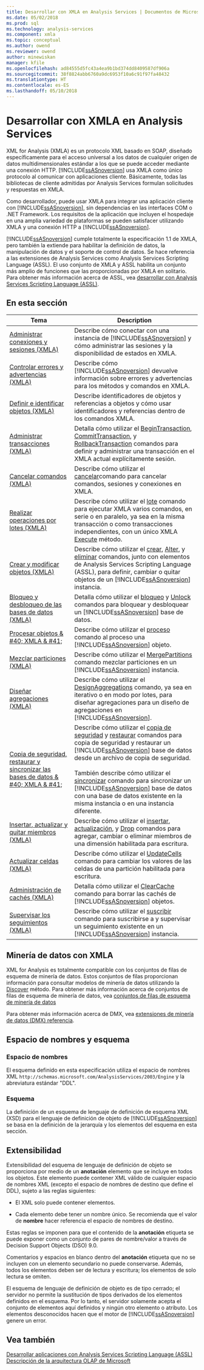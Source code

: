 ```yaml
---
title: Desarrollar con XMLA en Analysis Services | Documentos de Microsoft
ms.date: 05/02/2018
ms.prod: sql
ms.technology: analysis-services
ms.component: xmla
ms.topic: conceptual
ms.author: owend
ms.reviewer: owend
author: minewiskan
manager: kfile
ms.openlocfilehash: ad84555d5fc43a4ea9b1bd374dd8409587df906a
ms.sourcegitcommit: 38f8824abb6760a9dc6953f10a6c91f97fa48432
ms.translationtype: HT
ms.contentlocale: es-ES
ms.lasthandoff: 05/10/2018
---
```

# <a name="developing-with-xmla-in-analysis-services"></a>Desarrollar con XMLA en Analysis Services
  XML for Analysis (XMLA) es un protocolo XML basado en SOAP, diseñado específicamente para el acceso universal a los datos de cualquier origen de datos multidimensionales estándar a los que se puede acceder mediante una conexión HTTP. [!INCLUDE[ssASnoversion](../../includes/ssasnoversion-md.md)] usa XMLA como único protocolo al comunicar con aplicaciones cliente. Básicamente, todas las bibliotecas de cliente admitidas por Analysis Services formulan solicitudes y respuestas en XMLA.  
  
 Como desarrollador, puede usar XMLA para integrar una aplicación cliente con [!INCLUDE[ssASnoversion](../../includes/ssasnoversion-md.md)], sin dependencias en las interfaces COM o .NET Framework. Los requisitos de la aplicación que incluyen el hospedaje en una amplia variedad de plataformas se pueden satisfacer utilizando XMLA y una conexión HTTP a [!INCLUDE[ssASnoversion](../../includes/ssasnoversion-md.md)].  
  
 [!INCLUDE[ssASnoversion](../../includes/ssasnoversion-md.md)] cumple totalmente la especificación 1.1 de XMLA, pero también la extiende para habilitar la definición de datos, la manipulación de datos y el soporte de control de datos. Se hace referencia a las extensiones de Analysis Services como Analysis Services Scripting Language (ASSL). El uso conjunto de XMLA y ASSL habilita un conjunto más amplio de funciones que las proporcionadas por XMLA en solitario. Para obtener más información acerca de ASSL, vea [desarrollar con Analysis Services Scripting Language &#40;ASSL&#41;](../../analysis-services/multidimensional-models/scripting-language-assl/developing-with-analysis-services-scripting-language-assl.md).  
  
## <a name="in-this-section"></a>En esta sección  
  
|Tema|Description|  
|-----------|-----------------|  
|[Administrar conexiones y sesiones &#40;XMLA&#41;](../../analysis-services/multidimensional-models-scripting-language-assl-xmla/managing-connections-and-sessions-xmla.md)|Describe cómo conectar con una instancia de [!INCLUDE[ssASnoversion](../../includes/ssasnoversion-md.md)] y cómo administrar las sesiones y la disponibilidad de estados en XMLA.|  
|[Controlar errores y advertencias &#40;XMLA&#41;](../../analysis-services/multidimensional-models-scripting-language-assl-xmla/handling-errors-and-warnings-xmla.md)|Describe cómo [!INCLUDE[ssASnoversion](../../includes/ssasnoversion-md.md)] devuelve información sobre errores y advertencias para los métodos y comandos en XMLA.|  
|[Definir e identificar objetos &#40;XMLA&#41;](../../analysis-services/multidimensional-models-scripting-language-assl-xmla/defining-and-identifying-objects-xmla.md)|Describe identificadores de objetos y referencias a objetos y cómo usar identificadores y referencias dentro de los comandos XMLA.|  
|[Administrar transacciones &#40;XMLA&#41;](../../analysis-services/multidimensional-models-scripting-language-assl-xmla/managing-transactions-xmla.md)|Detalla cómo utilizar el [BeginTransaction](../../analysis-services/xmla/xml-elements-commands/begintransaction-element-xmla.md), [CommitTransaction](../../analysis-services/xmla/xml-elements-commands/committransaction-element-xmla.md), y [RollbackTransaction](../../analysis-services/xmla/xml-elements-commands/rollbacktransaction-element-xmla.md) comandos para definir y administrar una transacción en el XMLA actual explícitamente sesión.|  
|[Cancelar comandos &#40;XMLA&#41;](../../analysis-services/multidimensional-models-scripting-language-assl-xmla/canceling-commands-xmla.md)|Describe cómo utilizar el [cancelar](../../analysis-services/xmla/xml-elements-commands/cancel-element-xmla.md)comando para cancelar comandos, sesiones y conexiones en XMLA.|  
|[Realizar operaciones por lotes &#40;XMLA&#41;](../../analysis-services/multidimensional-models-scripting-language-assl-xmla/performing-batch-operations-xmla.md)|Describe cómo utilizar el [lote](../../analysis-services/xmla/xml-elements-commands/batch-element-xmla.md) comando para ejecutar XMLA varios comandos, en serie o en paralelo, ya sea en la misma transacción o como transacciones independientes, con un único XMLA [Execute](../../analysis-services/xmla/xml-elements-methods-execute.md) método.|  
|[Crear y modificar objetos &#40;XMLA&#41;](../../analysis-services/multidimensional-models-scripting-language-assl-xmla/creating-and-altering-objects-xmla.md)|Describe cómo utilizar el [crear](../../analysis-services/xmla/xml-elements-commands/create-element-xmla.md), [Alter](../../analysis-services/xmla/xml-elements-commands/alter-element-xmla.md), y [eliminar](../../analysis-services/xmla/xml-elements-commands/delete-element-xmla.md) comandos, junto con elementos de Analysis Services Scripting Language (ASSL), para definir, cambiar o quitar objetos de un [!INCLUDE[ssASnoversion](../../includes/ssasnoversion-md.md)] instancia.|  
|[Bloqueo y desbloqueo de las bases de datos &#40;XMLA&#41;](../../analysis-services/multidimensional-models-scripting-language-assl-xmla/locking-and-unlocking-databases-xmla.md)|Detalla cómo utilizar el [bloqueo](../../analysis-services/xmla/xml-elements-commands/lock-element-xmla.md) y [Unlock](../../analysis-services/xmla/xml-elements-commands/unlock-element-xmla.md) comandos para bloquear y desbloquear un [!INCLUDE[ssASnoversion](../../includes/ssasnoversion-md.md)] base de datos.|  
|[Procesar objetos & #40; XMLA & #41;](../../analysis-services/multidimensional-models-scripting-language-assl-xmla/processing-objects-xmla.md)|Describe cómo utilizar el [proceso](../../analysis-services/xmla/xml-elements-commands/process-element-xmla.md) comando al proceso una [!INCLUDE[ssASnoversion](../../includes/ssasnoversion-md.md)] objeto.|  
|[Mezclar particiones &#40;XMLA&#41;](../../analysis-services/multidimensional-models-scripting-language-assl-xmla/merging-partitions-xmla.md)|Describe cómo utilizar el [MergePartitions](../../analysis-services/xmla/xml-elements-commands/mergepartitions-element-xmla.md) comando mezclar particiones en un [!INCLUDE[ssASnoversion](../../includes/ssasnoversion-md.md)] instancia.|  
|[Diseñar agregaciones &#40;XMLA&#41;](../../analysis-services/multidimensional-models-scripting-language-assl-xmla/designing-aggregations-xmla.md)|Describe cómo utilizar el [DesignAggregations](../../analysis-services/xmla/xml-elements-commands/designaggregations-element-xmla.md) comando, ya sea en iterativo o en modo por lotes, para diseñar agregaciones para un diseño de agregaciones en [!INCLUDE[ssASnoversion](../../includes/ssasnoversion-md.md)].|  
|[Copia de seguridad, restaurar y sincronizar las bases de datos & #40; XMLA & #41;](../../analysis-services/multidimensional-models-scripting-language-assl-xmla/backing-up-restoring-and-synchronizing-databases-xmla.md)|Describe cómo utilizar el [copia de seguridad](../../analysis-services/xmla/xml-elements-commands/backup-element-xmla.md) y [restaurar](../../analysis-services/xmla/xml-elements-commands/restore-element-xmla.md) comandos para copia de seguridad y restaurar un [!INCLUDE[ssASnoversion](../../includes/ssasnoversion-md.md)] base de datos desde un archivo de copia de seguridad.<br /><br /> También describe cómo utilizar el [sincronizar](../../analysis-services/xmla/xml-elements-commands/synchronize-element-xmla.md) comando para sincronizar un [!INCLUDE[ssASnoversion](../../includes/ssasnoversion-md.md)] base de datos con una base de datos existente en la misma instancia o en una instancia diferente.|  
|[Insertar, actualizar y quitar miembros &#40;XMLA&#41;](../../analysis-services/multidimensional-models-scripting-language-assl-xmla/inserting-updating-and-dropping-members-xmla.md)|Describe cómo utilizar el [insertar](../../analysis-services/xmla/xml-elements-commands/insert-element-xmla.md), [actualización](../../analysis-services/xmla/xml-elements-commands/update-element-xmla.md), y [Drop](../../analysis-services/xmla/xml-elements-commands/drop-element-xmla.md) comandos para agregar, cambiar o eliminar miembros de una dimensión habilitada para escritura.|  
|[Actualizar celdas &#40;XMLA&#41;](../../analysis-services/multidimensional-models-scripting-language-assl-xmla/updating-cells-xmla.md)|Describe cómo utilizar el [UpdateCells](../../analysis-services/xmla/xml-elements-commands/updatecells-element-xmla.md) comando para cambiar los valores de las celdas de una partición habilitada para escritura.|  
|[Administración de cachés &#40;XMLA&#41;](../../analysis-services/multidimensional-models-scripting-language-assl-xmla/managing-caches-xmla.md)|Detalla cómo utilizar el [ClearCache](../../analysis-services/xmla/xml-elements-commands/clearcache-element-xmla.md) comando para borrar las cachés de [!INCLUDE[ssASnoversion](../../includes/ssasnoversion-md.md)] objetos.|  
|[Supervisar los seguimientos &#40;XMLA&#41;](../../analysis-services/multidimensional-models-scripting-language-assl-xmla/monitoring-traces-xmla.md)|Describe cómo utilizar el [suscribir](../../analysis-services/xmla/xml-elements-commands/subscribe-element-xmla.md) comando para suscribirse a y supervisar un seguimiento existente en un [!INCLUDE[ssASnoversion](../../includes/ssasnoversion-md.md)] instancia.|  
  
## <a name="data-mining-with-xmla"></a>Minería de datos con XMLA  
 XML for Analysis es totalmente compatible con los conjuntos de filas de esquema de minería de datos. Estos conjuntos de filas proporcionan información para consultar modelos de minería de datos utilizando la [Discover](../../analysis-services/xmla/xml-elements-methods-discover.md) método. Para obtener más información acerca de conjuntos de filas de esquema de minería de datos, vea [conjuntos de filas de esquema de minería de datos](../../analysis-services/schema-rowsets/data-mining/data-mining-schema-rowsets.md)  
  
 Para obtener más información acerca de DMX, vea [extensiones de minería de datos &#40;DMX&#41; referencia](../../dmx/data-mining-extensions-dmx-reference.md).  
  
## <a name="namespace-and-schema"></a>Espacio de nombres y esquema  
  
### <a name="namespace"></a>Espacio de nombres  
 El esquema definido en esta especificación utiliza el espacio de nombres XML `http://schemas.microsoft.com/AnalysisServices/2003/Engine` y la abreviatura estándar "DDL".  
  
### <a name="schema"></a>Esquema  
 La definición de un esquema de lenguaje de definición de esquema XML (XSD) para el lenguaje de definición de objeto de [!INCLUDE[ssASnoversion](../../includes/ssasnoversion-md.md)] se basa en la definición de la jerarquía y los elementos del esquema en esta sección.  
  
## <a name="extensibility"></a>Extensibilidad  
 Extensibilidad del esquema de lenguaje de definición de objeto se proporciona por medio de un **anotación** elemento que se incluye en todos los objetos. Este elemento puede contener XML válido de cualquier espacio de nombres XML (excepto el espacio de nombres de destino que define el DDL), sujeto a las reglas siguientes:  
  
-   El XML solo puede contener elementos.  
  
-   Cada elemento debe tener un nombre único. Se recomienda que el valor de **nombre** hacer referencia el espacio de nombres de destino.  
  
 Estas reglas se imponen para que el contenido de la **anotación** etiqueta se puede exponer como un conjunto de pares de nombre/valor a través de Decision Support Objects (DSO) 9.0.  
  
 Comentarios y espacios en blanco dentro del **anotación** etiqueta que no se incluyen con un elemento secundario no puede conservarse. Además, todos los elementos deben ser de lectura y escritura; los elementos de solo lectura se omiten.  
  
 El esquema de lenguaje de definición de objeto es de tipo cerrado; el servidor no permite la sustitución de tipos derivados de los elementos definidos en el esquema. Por lo tanto, el servidor solamente acepta el conjunto de elementos aquí definidos y ningún otro elemento o atributo. Los elementos desconocidos hacen que el motor de [!INCLUDE[ssASnoversion](../../includes/ssasnoversion-md.md)] genere un error.  
  
## <a name="see-also"></a>Vea también  
 [Desarrollar aplicaciones con Analysis Services Scripting Language &#40;ASSL&#41;](../../analysis-services/multidimensional-models/scripting-language-assl/developing-with-analysis-services-scripting-language-assl.md)   
 [Descripción de la arquitectura OLAP de Microsoft](../../analysis-services/multidimensional-models/olap-physical/understanding-microsoft-olap-architecture.md)  
  
  

